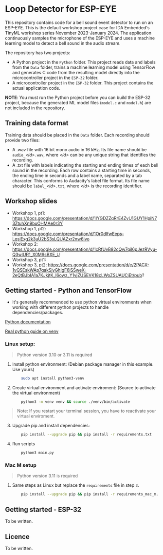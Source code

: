 # Loop Detector for ESP-EYE

This repository contains code for a bell sound event detector to run on an ESP-EYE. This is the default workshop project case for IDA Embedded's TinyML workshop series November 2023-January 2024. The application continuously samples the microphone of the ESP-EYE and uses a machine learning model to detect a bell sound in the audio stream.

The repository has two projects:

* A Python project in the `Python` folder. This project reads data and labels from the `Data` folder, trains a machine learning model using TensorFlow and generates C code from the resulting model directly into the microcontroller project in the `ESP-32` folder.
* A microcontroller project in the `ESP-32` folder. This project contains the actual application code.

**NOTE**: You must run the Python project before you can build the ESP-32 project, because the generated ML model files (`model.c` and `model.h`) are not included in the repository.

## Training data format

Training data should be placed in the `Data` folder. Each recording should provide two files:

* A .wav file with 16 bit mono audio in 16 kHz. Its file name should be `audio_`*\<id\>*`.wav`, where *\<id\>* can be any unique string that identifies the recording.
* A .txt file with labels indicating the starting and ending times of each bell sound in the recording. Each row contains a starting time in seconds, the ending time in seconds and a label name, separated by a tab character. This conforms to Audacity's label file format. Its file name should be `label_`*\<id\>*`.txt`, where *\<id\>* is the recording identifier.

## Workshop slides

* Workshop 1, pt1: https://docs.google.com/presentation/d/1IYGDZZqRrE4ZvU1GUY1HpiN73ZtuhXn9buOHMAe0r3Y
* Workshop 1, pt2: https://docs.google.com/presentation/d/1Or0dlfwEeps-LqslExg2k3uU2bS3sLQUAZxr2nw6lvo
* Workshop 2: https://docs.google.com/presentation/d/1cRfUvB82cQw7qil6pJezRVyu-Q3wIUR1_X0M9sBXE_U
* Workshop 3, pt1:
* Workshop 3, pt2: https://docs.google.com/presentation/d/e/2PACX-1vQSEskWAp7qakSjyGhIgF6iSSweX-2eQtBJbIA1a7KJkjtK_I6owz_Y1vjZUSEVK18cLWoZSUAUCjEt/pub?

## Getting started - Python and TensorFlow

* It's generally recommended to use python virtual environments when working with different python projects to handle dependencies/packages.

[Python documentation](https://docs.python.org/3.10/library/venv.html)

[Real python guide on venv](https://realpython.com/python-virtual-environments-a-primer/)

### Linux setup:

> Python version 3.10 or 3.11 is required

1. Install python environment: (Debian package manager in this example. Use yours)
    ```sh
        sudo apt install python3-venv
    ```
2. Create virtual environment and activate enviroment: (Source to activate the virtual environment)
    ```sh
        python3 -m venv venv && source ./venv/bin/activate
    ```
> Note: If you restart your terminal session, you have to reactivate your virtual enviroment.

3. Upgrade pip and install dependencies:
    ```sh
        pip install --upgrade pip && pip install -r requirements.txt
    ```
4. Run scripts
    ```sh
        python3 main.py
    ```

### Mac M setup

> Python version 3.11 is required

1. Same steps as Linux but replace the `requirements` file in step `3`.

    ```sh
        pip install --upgrade pip && pip install -r requirements_mac_m.txt
    ```



## Getting started - ESP-32

To be written.

## Licence

To be written.
